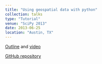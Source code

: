 ```yaml
---
title: "Using geospatial data with python"
collection: talks
type: "Tutorial"
venue: "SciPy 2013"
date: 2013-06-25
location: "Austin, TX"
---
```


[Outline](https://conference.scipy.org/scipy2013/tutorial_detail.php?id=110) and [video](https://www.youtube.com/watch?v=1fzQKMp_tdE)

[GitHub repository](https://github.com/kjordahl/SciPy2013)
